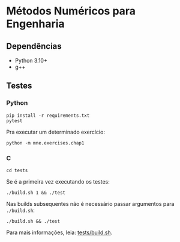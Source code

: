 # Métodos Numéricos para Engenharia

## Dependências 

- Python 3.10+
- g++

## Testes

### Python

    pip install -r requirements.txt
    pytest

Pra executar um determinado exercício:

    python -m mne.exercises.chap1

### C

    cd tests

Se é a primeira vez executando os testes:

    ./build.sh 1 && ./test

Nas builds subsequentes não é necessário passar argumentos para
`./build.sh`:

    ./build.sh && ./test

Para mais informações, leia: [tests/build.sh](tests/build.sh).
